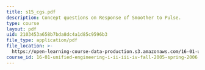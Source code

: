 ```yaml
---
title: s15_cgs.pdf
description: Concept questions on Response of Smoother to Pulse.
type: course
layout: pdf
uid: 2103453a658b7bda8dc4a1d85c9596b3
file_type: application/pdf
file_location: >-
  https://open-learning-course-data-production.s3.amazonaws.com/16-01-unified-engineering-i-ii-iii-iv-fall-2005-spring-2006/2103453a658b7bda8dc4a1d85c9596b3_s15_cgs.pdf
course_id: 16-01-unified-engineering-i-ii-iii-iv-fall-2005-spring-2006
---
```

